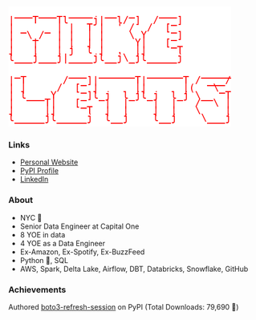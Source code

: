 ![logo](https://raw.githubusercontent.com/michaelthomasletts/michaelthomasletts/refs/heads/main/img.png)

### Links

- [Personal Website](https://michaelthomasletts.github.io/)
- [PyPI Profile](https://pypi.org/user/lettsmt/)
- [LinkedIn](https://www.linkedin.com/in/lettsmichael/)

### About

- NYC :statue_of_liberty:
- Senior Data Engineer at Capital One
- 8 YOE in data
- 4 YOE as a Data Engineer
- Ex-Amazon, Ex-Spotify, Ex-BuzzFeed
- Python :snake:, SQL
- AWS, Spark, Delta Lake, Airflow, DBT, Databricks, Snowflake, GitHub

### Achievements

Authored [boto3-refresh-session](https://github.com/michaelthomasletts/boto3-refresh-session) on PyPI (Total Downloads: 79,690 :tada:)